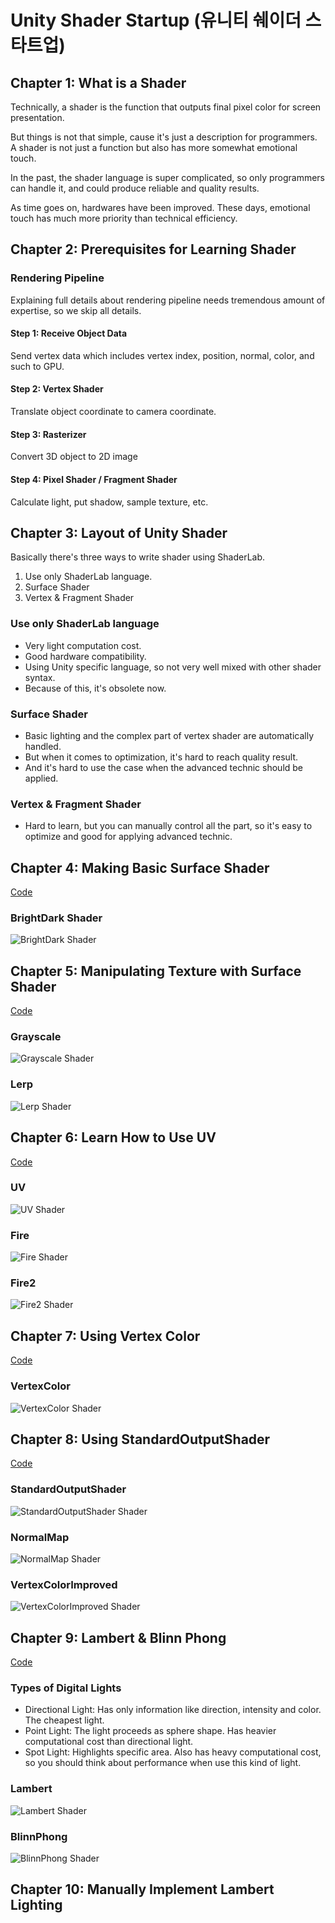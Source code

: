 # Unity Shader Startup (유니티 쉐이더 스타트업)

## Chapter 1: What is a Shader

Technically, a shader is the function that outputs final pixel color for screen presentation.

But things is not that simple, cause it's just a description for programmers. A shader is not just a function but also has more somewhat emotional touch.

In the past, the shader language is super complicated, so only programmers can handle it, and could produce reliable and quality results.

As time goes on, hardwares have been improved. These days, emotional touch has much more priority than technical efficiency.

## Chapter 2: Prerequisites for Learning Shader

### Rendering Pipeline

Explaining full details about rendering pipeline needs tremendous amount of expertise, so we skip all details.

#### Step 1: Receive Object Data

Send vertex data which includes vertex index, position, normal, color, and such to GPU.

#### Step 2: Vertex Shader

Translate object coordinate to camera coordinate.

#### Step 3: Rasterizer

Convert 3D object to 2D image

#### Step 4: Pixel Shader / Fragment Shader

Calculate light, put shadow, sample texture, etc.

## Chapter 3: Layout of Unity Shader

Basically there's three ways to write shader using ShaderLab.

1. Use only ShaderLab language.
1. Surface Shader
1. Vertex & Fragment Shader

### Use only ShaderLab language

- Very light computation cost.
- Good hardware compatibility.
- Using Unity specific language, so not very well mixed with other shader syntax.
- Because of this, it's obsolete now.

### Surface Shader

- Basic lighting and the complex part of vertex shader are automatically handled.
- But when it comes to optimization, it's hard to reach quality result.
- And it's hard to use the case when the advanced technic should be applied.

### Vertex & Fragment Shader

- Hard to learn, but you can manually control all the part, so it's easy to optimize and good for applying advanced technic.

## Chapter 4: Making Basic Surface Shader

[Code](Project/Assets/Ch4)

### BrightDark Shader

![BrightDark Shader](doc/Ch4/BrightDark.gif)

## Chapter 5: Manipulating Texture with Surface Shader

[Code](Project/Assets/Ch5)

### Grayscale

![Grayscale Shader](doc/Ch5/Grayscale.png)

### Lerp

![Lerp Shader](doc/Ch5/Lerp.png)

## Chapter 6: Learn How to Use UV

[Code](Project/Assets/Ch6)

### UV

![UV Shader](doc/Ch6/UV.gif)

### Fire

![Fire Shader](doc/Ch6/Fire.gif)

### Fire2

![Fire2 Shader](doc/Ch6/Fire2.gif)

## Chapter 7: Using Vertex Color

[Code](Project/Assets/Ch7)

### VertexColor

![VertexColor Shader](doc/Ch7/VertexColor.png)

## Chapter 8: Using StandardOutputShader

[Code](Project/Assets/Ch8)

### StandardOutputShader

![StandardOutputShader Shader](doc/Ch8/StandardOutputShader.gif)

### NormalMap

![NormalMap Shader](doc/Ch8/NormalMap.png)

### VertexColorImproved

![VertexColorImproved Shader](doc/Ch8/VertexColorImproved.gif)

## Chapter 9: Lambert & Blinn Phong

[Code](Project/Assets/Ch9)

### Types of Digital Lights

- Directional Light: Has only information like direction, intensity and color. The cheapest light.
- Point Light: The light proceeds as sphere shape. Has heavier computational cost than directional light.
- Spot Light: Highlights specific area. Also has heavy computational cost, so you should think about performance when use this kind of light.

### Lambert

![Lambert Shader](doc/Ch9/Lambert.png)

### BlinnPhong

![BlinnPhong Shader](doc/Ch9/BlinnPhong.gif)

## Chapter 10: Manually Implement Lambert Lighting